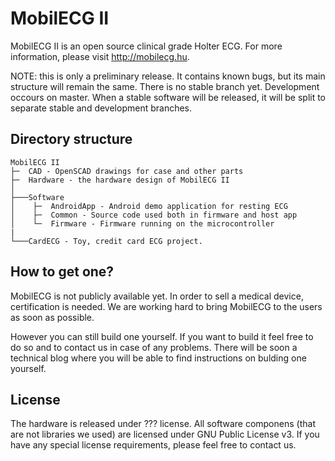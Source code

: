 MobilECG II
===========

MobilECG II is an open source clinical grade Holter ECG. For more information, please visit http://mobilecg.hu.

NOTE: this is only a preliminary release. It contains known bugs, but its main structure will remain the same. There is no stable branch yet. Development occours on master. When a stable software will be released, it will be split to separate stable and development branches.

Directory structure
-------------------
```
MobilECG II
├─  CAD - OpenSCAD drawings for case and other parts
├─  Hardware - the hardware design of MobilECG II
│
├───Software
│    ├─  AndroidApp - Android demo application for resting ECG
│    ├─  Common - Source code used both in firmware and host app
│    └─  Firmware - Firmware running on the microcontroller
|
└───CardECG - Toy, credit card ECG project.

```

How to get one?
---------------

MobilECG is not publicly available yet. In order to sell a medical device, certification is needed. We are working hard to bring MobilECG to the users as soon as possible.

However you can still build one yourself. If you want to build it feel free to do so and to contact us in case of any problems. There will be soon a technical blog where you will be able to find instructions on bulding one yourself.

License
-------

The hardware is released under ??? license. All software componens (that are not libraries we used) are licensed under GNU Public License v3. If you have any special license requirements, please feel free to contact us.